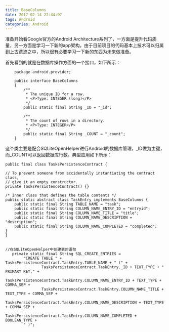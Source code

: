 ```yaml
---
title: BaseColumns
date: 2017-02-14 22:44:07
tags: Android
categories: Android
---
```


准备开始看Google官方的Android Architecture系列了，一方面是提升代码质量，另一方面是学习一下新的app架构。由于目前项目的代码基本上技术可以归属到上古遗迹之中，所以很有必要学习一下新的东西为未来做准备。

<!-- more -->
首先看到的就是在数据库操作方面的一个接口，如下所示：


		package android.provider;

		public interface BaseColumns
		{
		    /**
		     * The unique ID for a row.
		     * <P>Type: INTEGER (long)</P>
		     */
		    public static final String _ID = "_id";
		
		    /**
		     * The count of rows in a directory.
		     * <P>Type: INTEGER</P>
		     */
		    public static final String _COUNT = "_count";
		}
		
		
这个类主要是配合SQLiteOpenHelper进行Android的数据库管理，_ID做为主键，而_COUNT可以返回数据库行数。典型应用如下所示：

	public final class TasksPersistenceContract {

    // To prevent someone from accidentally instantiating the contract class,
    // give it an empty constructor.
    private TasksPersistenceContract() {}

    /* Inner class that defines the table contents */
    public static abstract class TaskEntry implements BaseColumns {
        public static final String TABLE_NAME = "task";
        public static final String COLUMN_NAME_ENTRY_ID = "entryid";
        public static final String COLUMN_NAME_TITLE = "title";
        public static final String COLUMN_NAME_DESCRIPTION = "description";
        public static final String COLUMN_NAME_COMPLETED = "completed";
    }
	}
	
	
	//在SQLiteOpenHelper中创建表的语句
	   private static final String SQL_CREATE_ENTRIES =
            "CREATE TABLE " + TasksPersistenceContract.TaskEntry.TABLE_NAME + " (" +
                    TasksPersistenceContract.TaskEntry._ID + TEXT_TYPE + " PRIMARY KEY," +
                    TasksPersistenceContract.TaskEntry.COLUMN_NAME_ENTRY_ID + TEXT_TYPE + COMMA_SEP +
                    TasksPersistenceContract.TaskEntry.COLUMN_NAME_TITLE + TEXT_TYPE + COMMA_SEP +
                    TasksPersistenceContract.TaskEntry.COLUMN_NAME_DESCRIPTION + TEXT_TYPE + COMMA_SEP +
                    TasksPersistenceContract.TaskEntry.COLUMN_NAME_COMPLETED + BOOLEAN_TYPE +
            " )";
	